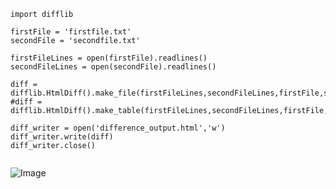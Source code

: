 ```
import difflib

firstFile = 'firstfile.txt'
secondFile = 'secondfile.txt'

firstFileLines = open(firstFile).readlines()
secondFileLines = open(secondFile).readlines()

diff = difflib.HtmlDiff().make_file(firstFileLines,secondFileLines,firstFile,secondFile)
#diff = difflib.HtmlDiff().make_table(firstFileLines,secondFileLines,firstFile,secondFile)

diff_writer = open('difference_output.html','w')
diff_writer.write(diff)
diff_writer.close()


```
![Image](https://github.com/jayjayjohn/python/blob/master/pyScripting/im/difflib01.PNG)
